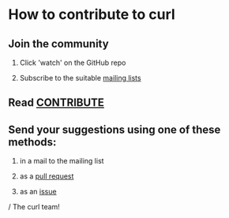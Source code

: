 <!--
Copyright (C) Daniel Stenberg, <daniel@haxx.se>, et al.

SPDX-License-Identifier: curl
-->

How to contribute to curl
=========================

Join the community
------------------

 1. Click 'watch' on the GitHub repo

 2. Subscribe to the suitable [mailing lists](https://curl.se/mail/)

Read [CONTRIBUTE](../docs/CONTRIBUTE.md)
---------------------------------------

Send your suggestions using one of these methods:
-------------------------------------------------

 1. in a mail to the mailing list

 2. as a [pull request](https://github.com/curl/curl/pulls)

 3. as an [issue](https://github.com/curl/curl/issues)

/ The curl team!
